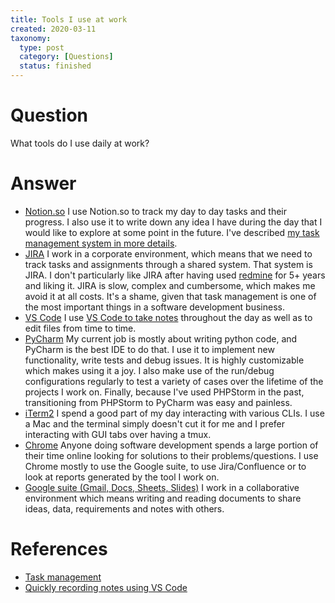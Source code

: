 ```yaml
---
title: Tools I use at work
created: 2020-03-11
taxonomy:
  type: post
  category: [Questions]
  status: finished
---
```


# Question
What tools do I use daily at work?

# Answer
* [Notion.so](http://notion.so/) I use Notion.so to track my day to day tasks and their progress. I also use it to write down any idea I have during the day that I would like to explore at some point in the future. I've described [my task management system in more details](../../../../processes/task-management).
* [JIRA](https://www.atlassian.com/software/jira) I work in a corporate environment, which means that we need to track tasks and assignments through a shared system. That system is JIRA. I don't particularly like JIRA after having used [redmine](https://redmine.org/) for 5+ years and liking it. JIRA is slow, complex and cumbersome, which makes me avoid it at all costs. It's a shame, given that task management is one of the most important things in a software development business.
* [VS Code](https://code.visualstudio.com/) I use [VS Code to take notes](../../../../problems/2020/03/02) throughout the day as well as to edit files from time to time.
* [PyCharm](https://www.jetbrains.com/pycharm/) My current job is mostly about writing python code, and PyCharm is the best IDE to do that. I use it to implement new functionality, write tests and debug issues. It is highly customizable which makes using it a joy. I also make use of the run/debug configurations regularly to test a variety of cases over the lifetime of the projects I work on. Finally, because I've used PHPStorm in the past, transitioning from PHPStorm to PyCharm was easy and painless.
* [iTerm2](https://www.iterm2.com/) I spend a good part of my day interacting with various CLIs. I use a Mac and the terminal simply doesn't cut it for me and I prefer interacting with GUI tabs over having a tmux.
* [Chrome](https://www.google.com/chrome/) Anyone doing software development spends a large portion of their time online looking for solutions to their problems/questions. I use Chrome mostly to use the Google suite, to use Jira/Confluence or to look at reports generated by the tool I work on.
* [Google suite (Gmail, Docs, Sheets, Slides)](https://gsuite.google.com/) I work in a collaborative environment which means writing and reading documents to share ideas, data, requirements and notes with others.

# References
* [Task management](../../../../processes/task-management)
* [Quickly recording notes using VS Code](../../../../problems/2020/03/02)
